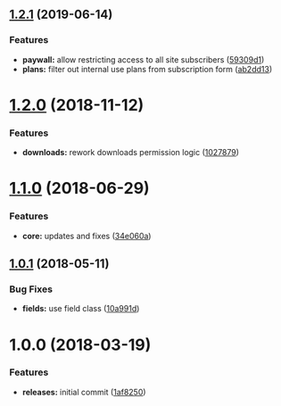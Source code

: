 <a name="1.2.1"></a>
## [1.2.1](https://github.com/hypeJunctionPro/Elgg3-hypePaywall/compare/1.2.0...1.2.1) (2019-06-14)


### Features

* **paywall:** allow restricting access to all site subscribers ([59309d1](https://github.com/hypeJunctionPro/Elgg3-hypePaywall/commit/59309d1))
* **plans:** filter out internal use plans from subscription form ([ab2dd13](https://github.com/hypeJunctionPro/Elgg3-hypePaywall/commit/ab2dd13))



<a name="1.2.0"></a>
# [1.2.0](https://github.com/hypeJunctionPro/Elgg3-hypePaywall/compare/1.1.0...1.2.0) (2018-11-12)


### Features

* **downloads:** rework downloads permission logic ([1027879](https://github.com/hypeJunctionPro/Elgg3-hypePaywall/commit/1027879))



<a name="1.1.0"></a>
# [1.1.0](https://github.com/hypeJunctionPro/Elgg3-hypePaywall/compare/1.0.1...1.1.0) (2018-06-29)


### Features

* **core:** updates and fixes ([34e060a](https://github.com/hypeJunctionPro/Elgg3-hypePaywall/commit/34e060a))



<a name="1.0.1"></a>
## [1.0.1](https://github.com/hypeJunctionPro/Elgg3-hypePaywall/compare/1.0.0...1.0.1) (2018-05-11)


### Bug Fixes

* **fields:** use field class ([10a991d](https://github.com/hypeJunctionPro/Elgg3-hypePaywall/commit/10a991d))



<a name="1.0.0"></a>
# 1.0.0 (2018-03-19)


### Features

* **releases:** initial commit ([1af8250](https://github.com/hypeJunctionPro/Elgg3-hypePaywall/commit/1af8250))



